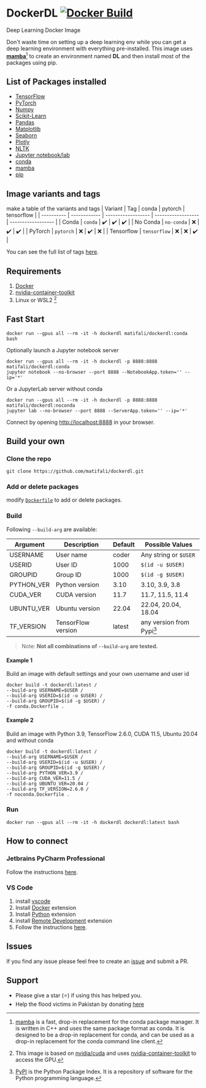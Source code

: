 # DockerDL [![Docker Build](https://github.com/matifali/dockerdl/actions/workflows/docker-publish.yml/badge.svg)](https://github.com/matifali/dockerdl/actions/workflows/docker-publish.yml)

Deep Learning Docker Image

Don't waste time on setting up a deep learning env while you can get a deep learning environment with everything pre-installed.
This image uses **[mamba](https://mamba.readthedocs.io/en/latest/user_guide/mamba.html)**[^1] to create an environment named **DL** and then install most of the packages using pip.

## List of Packages installed

- [TensorFlow](https://www.tensorflow.org/)
- [PyTorch](https://pytorch.org/)
- [Numpy](https://numpy.org/)
- [Scikit-Learn](https://scikit-learn.org/)
- [Pandas](https://pandas.pydata.org/)
- [Matplotlib](https://matplotlib.org/)
- [Seaborn](https://seaborn.pydata.org/)
- [Plotly](https://plotly.com/)
- [NLTK](https://www.nltk.org/)
- [Jupyter notebook/lab](https://jupyter.org/)
- [conda](https://docs.conda.io/en/latest/miniconda.html)
- [mamba](https://github.com/mamba-org/mamba)
- [pip](https://pip.pypa.io/en/stable/installation/)

## Image variants and tags

make a table of the variants and tags
| Variant    | Tag          | conda              | pytorch            | tensorflow         |
| ---------- | ------------ | ------------------ | ------------------ | ------------------ |
| Conda      | `conda`      | :heavy_check_mark: | :heavy_check_mark: | :heavy_check_mark: |
| No Conda   | `no-conda`   | :x:                | :heavy_check_mark: | :heavy_check_mark: |
| PyTorch    | `pytorch`    | :x:                | :heavy_check_mark: | :x:                |
| Tensorflow | `tensorflow` | :x:                | :x:                | :heavy_check_mark: |

You can see the full list of tags [here](https://hub.docker.com/r/matifali/dockerdl/tags?page=1&ordering=last_updated).

## Requirements

1. [Docker](https://docs.docker.com/engine/install/)
2. [nvidia-container-toolkit](https://docs.nvidia.com/datacenter/cloud-native/container-toolkit/install-guide.html)
3. Linux or WSL2 [^2]

## Fast Start

```console
docker run --gpus all --rm -it -h dockerdl matifali/dockerdl:conda bash
```

Optionally launch a Jupyter notebook server

```console
docker run --gpus all --rm -it -h dockerdl -p 8888:8888 matifali/dockerdl:conda
jupyter notebook --no-browser --port 8888 --NotebookApp.token='' --ip='*'
```

Or a JupyterLab server without conda

```console
docker run --gpus all --rm -it -h dockerdl -p 8888:8888 matifali/dockerdl:noconda
jupyter lab --no-browser --port 8888 --ServerApp.token='' --ip='*'
```

Connect by opening <http://localhost:8888> in your browser.

## Build your own

### Clone the repo

```console
git clone https://github.com/matifali/dockerdl.git
```

### Add or delete packages

modify [`Dockerfile`](Dockerfile) to add or delete packages.

### Build

Following `--build-arg` are available:

| Argument   | Description        | Default | Possible Values           |
| ---------- | ------------------ | ------- | ------------------------- |
| USERNAME   | User name          | coder   | Any string or `$USER`     |
| USERID     | User ID            | 1000    | `$(id -u $USER)`          |
| GROUPID    | Group ID           | 1000    | `$(id -g $USER)`          |
| PYTHON_VER | Python version     | 3.10    | 3.10, 3.9, 3.8            |
| CUDA_VER   | CUDA version       | 11.7    | 11.7, 11.5, 11.4          |
| UBUNTU_VER | Ubuntu version     | 22.04   | 22.04, 20.04, 18.04       |
| TF_VERSION | TensorFlow version | latest  | any version from Pypi[^3] |

> Note: **Not all combinations of `--build-arg` are tested.**

#### Example 1

Build an image with default settings and your own username and user id

```console
docker build -t dockerdl:latest /
--build-arg USERNAME=$USER /
--build-arg USERID=$(id -u $USER) /
--build-arg GROUPID=$(id -g $USER) /
-f conda.Dockerfile .
```

#### Example 2

Build an image with Python 3.9, TensorFlow 2.6.0, CUDA 11.5, Ubuntu 20.04 and without conda

```console
docker build -t dockerdl:latest /
--build-arg USERNAME=$USER /
--build-arg USERID=$(id -u $USER) /
--build-arg GROUPID=$(id -g $USER) /
--build-arg PYTHON_VER=3.9 /
--build-arg CUDA_VER=11.5 /
--build-arg UBUNTU_VER=20.04 /
--build-arg TF_VERSION=2.6.0 /
-f noconda.Dockerfile .
```

### Run

```console
docker run --gpus all --rm -it -h dockerdl dockerdl:latest bash
```

## How to connect

### Jetbrains PyCharm Professional

Follow the instructions [here](https://www.jetbrains.com/help/pycharm/docker.html).

### VS Code

1. install [vscode](https://code.visualstudio.com/Download)
2. Install [Docker](https://marketplace.visualstudio.com/items?itemName=ms-azuretools.vscode-docker) extension
3. Install [Python](https://marketplace.visualstudio.com/items?itemName=ms-python.python) extension
4. install [Remote Development](https://marketplace.visualstudio.com/items?itemName=ms-vscode-remote.vscode-remote-extensionpack) extension
5. Follow the instructions [here](https://code.visualstudio.com/docs/remote/containers#_quick-start-open-an-existing-folder-in-a-container).

## Issues

If you find any issue please feel free to create an [issue](https://github.com/matifali/DockerDL/issues/new/choose) and submit a PR.

## Support

- Please give a star (⭐) if using this has helped you.
- Help the flood victims in Pakistan by donating [here](https://alkhidmat.org/)

[^1]: [mamba](https://mamba.readthedocs.io/en/latest/user_guide/mamba.html) is a fast, drop-in replacement for the conda package manager. It is written in C++ and uses the same package format as conda. It is designed to be a drop-in replacement for conda, and can be used as a drop-in replacement for the conda command line client.
[^2]: This image is based on [nvidia/cuda](https://hub.docker.com/r/nvidia/cuda) and uses [nvidia-container-toolkit](https://docs.nvidia.com/datacenter/cloud-native/container-toolkit/install-guide.html) to access the GPU.
[^3]: [PyPI](https://pypi.org/) is the Python Package Index. It is a repository of software for the Python programming language.
